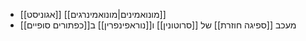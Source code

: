 - [[אגוניסט]] [[מונואמינים|מונואמינרגים]]
- מעכב [[ספיגה חוזרת]] של [[סרוטונין]] ו[[נוראפינפרין]] ב[[כפתורים סופיים]]
